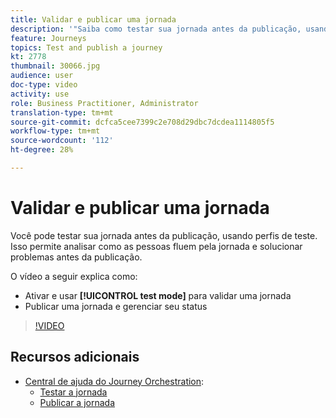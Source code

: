 ```yaml
---
title: Validar e publicar uma jornada
description: '"Saiba como testar sua jornada antes da publicação, usando perfis de teste. "'
feature: Journeys
topics: Test and publish a journey
kt: 2778
thumbnail: 30066.jpg
audience: user
doc-type: video
activity: use
role: Business Practitioner, Administrator
translation-type: tm+mt
source-git-commit: dcfca5cee7399c2e708d29dbc7dcdea1114805f5
workflow-type: tm+mt
source-wordcount: '112'
ht-degree: 28%

---
```



# Validar e publicar uma jornada

Você pode testar sua jornada antes da publicação, usando perfis de teste. Isso permite analisar como as pessoas fluem pela jornada e solucionar problemas antes da publicação.

O vídeo a seguir explica como:

* Ativar e usar **[!UICONTROL test mode]** para validar uma jornada
* Publicar uma jornada e gerenciar seu status

>[!VIDEO](https://video.tv.adobe.com/v/30066?quality=12)

## Recursos adicionais

* [Central de ajuda do Journey Orchestration](https://docs.adobe.com/content/help/pt-BR/journeys/using/journey-orchestration-home.html):
   * [Testar a jornada](https://docs.adobe.com/content/help/en/journeys/using/building-journeys/journeytesting.html)
   * [Publicar a jornada](https://docs.adobe.com/content/help/en/journeys/using/building-journeys/journeypublication.html)
